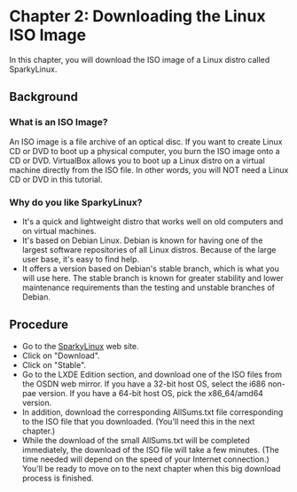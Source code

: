 # Chapter 2: Downloading the Linux ISO Image
In this chapter, you will download the ISO image of a Linux distro called SparkyLinux.

## Background
### What is an ISO Image?
An ISO image is a file archive of an optical disc.  If you want to create Linux CD or DVD to boot up a physical computer, you burn the ISO image onto a CD or DVD.  VirtualBox allows you to boot up a Linux distro on a virtual machine directly from the ISO file.  In other words, you will NOT need a Linux CD or DVD in this tutorial.

### Why do you like SparkyLinux?
* It's a quick and lightweight distro that works well on old computers and on virtual machines.
* It's based on Debian Linux.  Debian is known for having one of the largest software repositories of all Linux distros.  Because of the large user base, it's easy to find help.
* It offers a version based on Debian's stable branch, which is what you will use here.  The stable branch is known for greater stability and lower maintenance requirements than the testing and unstable branches of Debian.

## Procedure
* Go to the [SparkyLinux](https://sparkylinux.org/) web site.
* Click on "Download".
* Click on "Stable".
* Go to the LXDE Edition section, and download one of the ISO files from the OSDN web mirror.  If you have a 32-bit host OS, select the i686 non-pae version.  If you have a 64-bit host OS, pick the x86_64/amd64 version.
* In addition, download the corresponding AllSums.txt file corresponding to the ISO file that you downloaded.  (You'll need this in the next chapter.)
* While the download of the small AllSums.txt will be completed immediately, the download of the ISO file will take a few minutes.  (The time needed will depend on the speed of your Internet connection.)  You'll be ready to move on to the next chapter when this big download process is finished.
